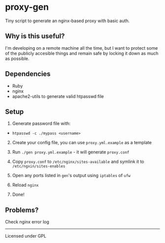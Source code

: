 # proxy-gen

Tiny script to generate an nginx-based proxy with basic auth.

## Why is this useful?


I'm developing on a remote machine all the time, but I want to protect some
of the publicly accesible things and remain safe by locking it down as much
as possible.


## Dependencies

- Ruby
- nginx
- apache2-utils to generate valid htpasswd file



## Setup

1. Generate password file with:
  - `htpasswd -c ./mypass <username>`

2. Create your config file, you can use `proxy.yml.example` as a template

3. Run `./gen proxy.yml.example` - it will generate `proxy.conf`

4. Copy `proxy.conf` to `/etc/nginx/sites-available` and symlink it to `/etc/ngxin/sites-enables`

5. Open any ports listed in `gen`'s output using `iptables` of `ufw`
6. Reload `nginx`
7. Done!


## Problems?

Check nginx error log

---

Licensed under  GPL





